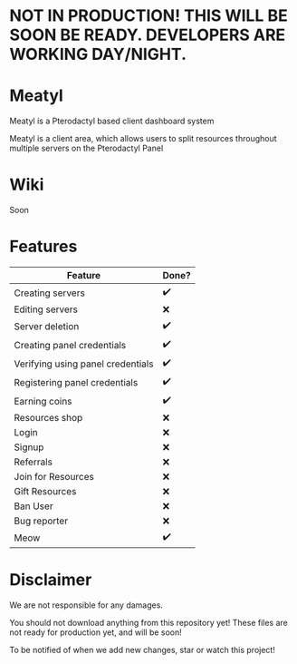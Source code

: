 
# **NOT IN PRODUCTION! THIS WILL BE SOON BE READY. DEVELOPERS ARE WORKING DAY/NIGHT.**


# Meatyl

Meatyl is a Pterodactyl based client dashboard system 

Meatyl is a client area, which allows users to split resources throughout multiple servers on the Pterodactyl Panel


# Wiki

Soon

# Features
| Feature               | Done? |
|-----------------------|-----------|
| Creating servers       | ✔️         |
| Editing servers        | ❌         |
| Server deletion       | ✔️         |
| Creating panel credentials     | ✔️         |
| Verifying using panel credentials                 | ✔️         |
| Registering panel credentials           | ✔️         |
| Earning coins         | ✔️         |
| Resources shop        | ❌         |
| Login        | ❌         |
| Signup        | ❌         |
| Referrals        | ❌         |
| Join for Resources        | ❌         |
| Gift Resources       | ❌         |
| Ban User       | ❌         |
| Bug reporter       | ❌         |
| Meow       | ✔️         |
# Disclaimer

We are not responsible for any damages.

You should not download anything from this repository yet! These files are not ready for production yet, and will be soon!

To be notified of when we add new changes, star or watch this project!

